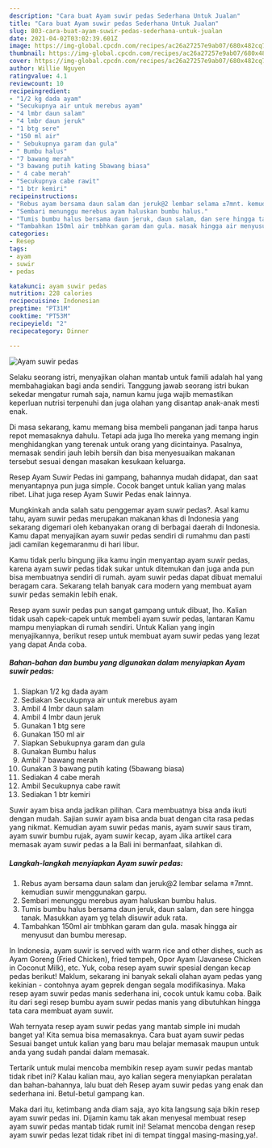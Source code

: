 ```yaml
---
description: "Cara buat Ayam suwir pedas Sederhana Untuk Jualan"
title: "Cara buat Ayam suwir pedas Sederhana Untuk Jualan"
slug: 803-cara-buat-ayam-suwir-pedas-sederhana-untuk-jualan
date: 2021-04-02T03:02:39.601Z
image: https://img-global.cpcdn.com/recipes/ac26a27257e9ab07/680x482cq70/ayam-suwir-pedas-foto-resep-utama.jpg
thumbnail: https://img-global.cpcdn.com/recipes/ac26a27257e9ab07/680x482cq70/ayam-suwir-pedas-foto-resep-utama.jpg
cover: https://img-global.cpcdn.com/recipes/ac26a27257e9ab07/680x482cq70/ayam-suwir-pedas-foto-resep-utama.jpg
author: Willie Nguyen
ratingvalue: 4.1
reviewcount: 10
recipeingredient:
- "1/2 kg dada ayam"
- "Secukupnya air untuk merebus ayam"
- "4 lmbr daun salam"
- "4 lmbr daun jeruk"
- "1 btg sere"
- "150 ml air"
- " Sebukupnya garam dan gula"
- " Bumbu halus"
- "7 bawang merah"
- "3 bawang putih kating 5bawang biasa"
- " 4 cabe merah"
- "Secukupnya cabe rawit"
- "1 btr kemiri"
recipeinstructions:
- "Rebus ayam bersama daun salam dan jeruk@2 lembar selama ±7mnt. kemudian suwir menggunakan garpu."
- "Sembari menunggu merebus ayam haluskan bumbu halus."
- "Tumis bumbu halus bersama daun jeruk, daun salam, dan sere hingga tanak. Masukkan ayam yg telah disuwir aduk rata."
- "Tambahkan 150ml air tmbhkan garam dan gula. masak hingga air menyusut dan bumbu meresap."
categories:
- Resep
tags:
- ayam
- suwir
- pedas

katakunci: ayam suwir pedas 
nutrition: 228 calories
recipecuisine: Indonesian
preptime: "PT31M"
cooktime: "PT53M"
recipeyield: "2"
recipecategory: Dinner

---
```



![Ayam suwir pedas](https://img-global.cpcdn.com/recipes/ac26a27257e9ab07/680x482cq70/ayam-suwir-pedas-foto-resep-utama.jpg)

Selaku seorang istri, menyajikan olahan mantab untuk famili adalah hal yang membahagiakan bagi anda sendiri. Tanggung jawab seorang istri bukan sekedar mengatur rumah saja, namun kamu juga wajib memastikan keperluan nutrisi terpenuhi dan juga olahan yang disantap anak-anak mesti enak.

Di masa  sekarang, kamu memang bisa membeli panganan jadi tanpa harus repot memasaknya dahulu. Tetapi ada juga lho mereka yang memang ingin menghidangkan yang terenak untuk orang yang dicintainya. Pasalnya, memasak sendiri jauh lebih bersih dan bisa menyesuaikan makanan tersebut sesuai dengan masakan kesukaan keluarga. 

Resep Ayam Suwir Pedas ini gampang, bahannya mudah didapat, dan saat menyantapnya pun juga simple. Cocok banget untuk kalian yang malas ribet. Lihat juga resep Ayam Suwir Pedas enak lainnya.

Mungkinkah anda salah satu penggemar ayam suwir pedas?. Asal kamu tahu, ayam suwir pedas merupakan makanan khas di Indonesia yang sekarang digemari oleh kebanyakan orang di berbagai daerah di Indonesia. Kamu dapat menyajikan ayam suwir pedas sendiri di rumahmu dan pasti jadi camilan kegemaranmu di hari libur.

Kamu tidak perlu bingung jika kamu ingin menyantap ayam suwir pedas, karena ayam suwir pedas tidak sukar untuk ditemukan dan juga anda pun bisa membuatnya sendiri di rumah. ayam suwir pedas dapat dibuat memalui beragam cara. Sekarang telah banyak cara modern yang membuat ayam suwir pedas semakin lebih enak.

Resep ayam suwir pedas pun sangat gampang untuk dibuat, lho. Kalian tidak usah capek-capek untuk membeli ayam suwir pedas, lantaran Kamu mampu menyiapkan di rumah sendiri. Untuk Kalian yang ingin menyajikannya, berikut resep untuk membuat ayam suwir pedas yang lezat yang dapat Anda coba.

<!--inarticleads1-->

##### Bahan-bahan dan bumbu yang digunakan dalam menyiapkan Ayam suwir pedas:

1. Siapkan 1/2 kg dada ayam
1. Sediakan Secukupnya air untuk merebus ayam
1. Ambil 4 lmbr daun salam
1. Ambil 4 lmbr daun jeruk
1. Gunakan 1 btg sere
1. Gunakan 150 ml air
1. Siapkan  Sebukupnya garam dan gula
1. Gunakan  Bumbu halus
1. Ambil 7 bawang merah
1. Gunakan 3 bawang putih kating (5bawang biasa)
1. Sediakan  4 cabe merah
1. Ambil Secukupnya cabe rawit
1. Sediakan 1 btr kemiri


Suwir ayam bisa anda jadikan pilihan. Cara membuatnya bisa anda ikuti dengan mudah. Sajian suwir ayam bisa anda buat dengan cita rasa pedas yang nikmat. Kemudian ayam suwir pedas manis, ayam suwir saus tiram, ayam suwir bumbu rujak, ayam suwir kecap, ayam Jika artikel cara memasak ayam suwir pedas a la Bali ini bermanfaat, silahkan di. 

<!--inarticleads2-->

##### Langkah-langkah menyiapkan Ayam suwir pedas:

1. Rebus ayam bersama daun salam dan jeruk@2 lembar selama ±7mnt. kemudian suwir menggunakan garpu.
1. Sembari menunggu merebus ayam haluskan bumbu halus.
1. Tumis bumbu halus bersama daun jeruk, daun salam, dan sere hingga tanak. Masukkan ayam yg telah disuwir aduk rata.
1. Tambahkan 150ml air tmbhkan garam dan gula. masak hingga air menyusut dan bumbu meresap.


In Indonesia, ayam suwir is served with warm rice and other dishes, such as Ayam Goreng (Fried Chicken), fried tempeh, Opor Ayam (Javanese Chicken in Coconut Milk), etc. Yuk, coba resep ayam suwir spesial dengan kecap pedas berikut! Maklum, sekarang ini banyak sekali olahan ayam pedas yang kekinian - contohnya ayam geprek dengan segala modifikasinya. Maka resep ayam suwir pedas manis sederhana ini, cocok untuk kamu coba. Baik itu dari segi resep bumbu ayam suwir pedas manis yang dibutuhkan hingga tata cara membuat ayam suwir. 

Wah ternyata resep ayam suwir pedas yang mantab simple ini mudah banget ya! Kita semua bisa memasaknya. Cara buat ayam suwir pedas Sesuai banget untuk kalian yang baru mau belajar memasak maupun untuk anda yang sudah pandai dalam memasak.

Tertarik untuk mulai mencoba membikin resep ayam suwir pedas mantab tidak ribet ini? Kalau kalian mau, ayo kalian segera menyiapkan peralatan dan bahan-bahannya, lalu buat deh Resep ayam suwir pedas yang enak dan sederhana ini. Betul-betul gampang kan. 

Maka dari itu, ketimbang anda diam saja, ayo kita langsung saja bikin resep ayam suwir pedas ini. Dijamin kamu tak akan menyesal membuat resep ayam suwir pedas mantab tidak rumit ini! Selamat mencoba dengan resep ayam suwir pedas lezat tidak ribet ini di tempat tinggal masing-masing,ya!.

